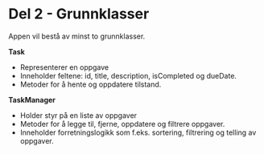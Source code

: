 # Del 2 - Grunnklasser

Appen vil bestå av minst to grunnklasser.

**Task**

- Representerer en oppgave
- Inneholder feltene: id, title, description, isCompleted og dueDate.
- Metoder for å hente og oppdatere tilstand.

**TaskManager**

- Holder styr på en liste av oppgaver
- Metoder for å legge til, fjerne, oppdatere og filtrere oppgaver.
- Inneholder forretningslogikk som f.eks. sortering, filtrering og telling av oppgaver.
